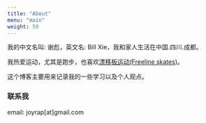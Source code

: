 ```yaml
---
title: "About"
menu: "main"
weight: 50
---
```


我的中文名叫: 谢彪，英文名: Bill Xie，我和家人生活在中国.四川.成都。

我热爱运动，尤其是跑步，也喜欢[漂移板运动(Freeline skates)](https://freelineskatingz.com/)。

这个博客主要用来记录我的一些学习以及个人观点。

### 联系我

email: joyrap[at]gmail.com
